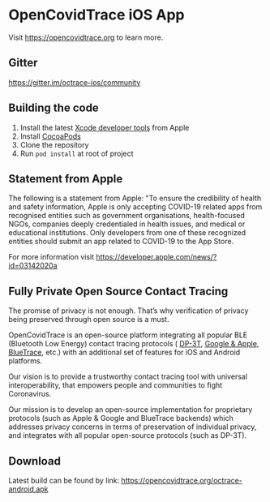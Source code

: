 # OpenCovidTrace iOS App

Visit <https://opencovidtrace.org> to learn more.

## Gitter

https://gitter.im/octrace-ios/community

## Building the code

1. Install the latest [Xcode developer tools](https://developer.apple.com/xcode/downloads/) from Apple
2. Install [CocoaPods](https://github.com/CocoaPods/CocoaPods)
3. Clone the repository
4. Run `pod install` at root of project

## Statement from Apple

The following is a statement from Apple: "To ensure the credibility of health and safety information, Apple is only accepting COVID-19 related apps from recognised entities such as government organisations, health-focused NGOs, companies deeply credentialed in health issues, and medical or educational institutions. Only developers from one of these recognized entities should submit an app related to COVID-19 to the App Store.

For more information visit <https://developer.apple.com/news/?id=03142020a>

## Fully Private Open Source Contact Tracing
The promise of privacy is not enough. That’s why verification of privacy being preserved through open source is a must.


OpenCovidTrace is an open-source platform integrating all popular BLE  (Bluetooth Low Energy) contact tracing protocols ( [DP-3T](https://github.com/DP-3T), [Google & Apple](https://www.apple.com/covid19/contacttracing), [BlueTrace](https://github.com/opentrace-community), etc.) with an additional set of features for iOS and Android platforms.


Our vision is to provide a trustworthy contact tracing tool with universal interoperability, that empowers people and communities to fight Coronavirus.


Our mission is to develop an open-source implementation for proprietary protocols (such as Apple & Google and BlueTrace backends) which addresses privacy concerns in terms of preservation of individual privacy, and integrates with all popular open-source protocols (such as DP-3T).


## Download
Latest build can be found by link: https://opencovidtrace.org/octrace-android.apk
